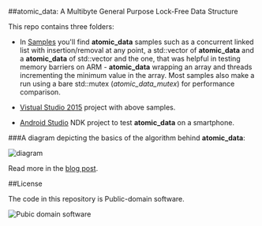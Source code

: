 
##atomic_data: A Multibyte General Purpose Lock-Free Data Structure

  This repo contains three folders:

  * In [Samples](Samples/) you'll find **atomic\_data** samples such as
  a concurrent linked list with insertion/removal at any point, a std::vector of 
  **atomic\_data** and a **atomic\_data** of std::vector and the one, that was
  helpful in testing memory barriers on ARM - **atomic\_data** wrapping an array 
  and threads incrementing the minimum value in the array. 
  Most samples also make a run using a bare std::mutex (*atomic\_data\_mutex*) for 
  performance comparison.

  * [Vistual Studio 2015](VisualStudio2015/) project with above samples.

  * [Android Studio](AndroidStudio/) NDK project to test **atomic\_data** on 
  a smartphone.


###A diagram depicting the basics of the algorithm behind **atomic\_data**:

  ![diagram](http://alexpolt.github.io/images/atomic-data.png)

  Read more in the [blog post](http://alexpolt.github.io/atomic-data.html). 


##License

  The code in this repository is Public-domain software.

  ![Pubic domain software](http://alexpolt.github.io/images/public_domain_mark.png)


